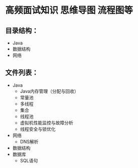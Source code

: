 # 高频面试知识 思维导图 流程图等
## 目录结构：
- Java
- 数据结构
- 网络
## 文件列表：
- Java
  - Java内存管理（分配与回收）
  - 常量池
  - 多线程
  - 集合
  - 线程池
  - 虚拟机性能监控与故障分析
  - 线程安全与锁优化
- 网络
  - DNS解析
- 数据结构
- 数据库
  - SQL语句

